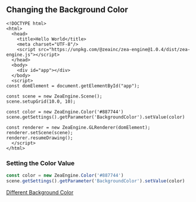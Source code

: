 
## Changing the Background Color


```
<!DOCTYPE html>
<html>
  <head>
    <title>Hello World</title>
    <meta charset="UTF-8"/>
    <script src="https://unpkg.com/@zeainc/zea-engine@1.0.4/dist/zea-engine.js"></script>
  </head>
  <body>
    <div id="app"></div>
  </body>
  <script>
const domElement = document.getElementById("app");

const scene = new ZeaEngine.Scene();
scene.setupGrid(10.0, 10);

const color = new ZeaEngine.Color('#887744')
scene.getSettings().getParameter('BackgroundColor').setValue(color)

const renderer = new ZeaEngine.GLRenderer(domElement);
renderer.setScene(scene);
renderer.resumeDrawing();
  </script>
</html>
```

### Setting the Color Value
```javascript
const color = new ZeaEngine.Color('#887744')
scene.getSettings().getParameter('BackgroundColor').setValue(color)
```


[Different Background Color](./HelloWorld-DifferentBackgroundColor.html ':include :type=iframe width=100% height=800px')